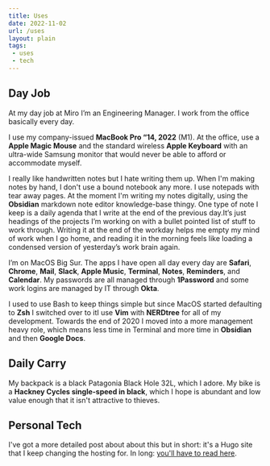 ```yaml
---
title: Uses
date: 2022-11-02
url: /uses
layout: plain
tags:
 - uses
 - tech
---
```


## Day Job
At my day job at Miro I’m an Engineering Manager. I work from the office basically every day.

I use my company-issued **MacBook Pro “14, 2022** (M1). At the office, use a **Apple Magic Mouse** and the standard wireless **Apple Keyboard** with an ultra-wide Samsung monitor that would never be able to afford or accommodate myself.

I really like handwritten notes but I hate writing them up. When I'm making notes by hand, I don't use a bound notebook any more. I use notepads with tear away pages. At the moment I'm writing my notes digitally, using the **Obsidian** markdown note editor knowledge-base thingy. One type of note I keep is a daily agenda that I write at the end of the previous day.It’s just headings of the projects I’m working on with a bullet pointed list of stuff to work through. Writing it at the end of the workday helps me empty my mind of work when I go home, and reading it in the morning feels like loading a condensed version of yesterday’s work brain again.

I’m on MacOS Big Sur. The apps I have open all day every day are **Safari**, **Chrome**, **Mail**, **Slack**, **Apple Music**, **Terminal**, **Notes**, **Reminders**, and **Calendar**. My passwords are all managed through **1Password** and some work logins are managed by IT through **Okta**.

I used to use Bash to keep things simple but since MacOS started defaulting to **Zsh** I switched over to itI use **Vim** with **NERDtree** for all of my development. Towards the end of 2020 I moved into a more management heavy role, which means less time in Terminal and more time in **Obsidian** and then **Google Docs**.

## Daily Carry
My backpack is a black Patagonia Black Hole 32L, which I adore. My bike is a **Hackney Cycles single-speed in black**, which I hope is abundant and low value enough that it isn't attractive to thieves.

## Personal Tech
I've got a more detailed post about about this but in short: it's a Hugo site that I keep changing the hosting for. In long: [you'll have to read here](https://jackreid.xyz/post/how-this-site-works/).
